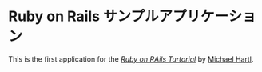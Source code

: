 # Ruby on Rails サンプルアプリケーション

This is the first application for the
[*Ruby on RAils Turtorial*](http://railstutorial.jp/)
by [Michael Hartl](http://www.michaelhartl.com/).